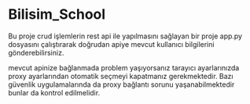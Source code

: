 # Bilisim_School



Bu proje crud işlemlerin rest api ile yapılmasını sağlayan bir proje app.py dosyasını çalıştırarak doğrudan apiye mevcut kullanıcı bilgilerini gönderebilirsiniz.

mevcut apinize bağlanmada problem yaşıyorsanız tarayıcı ayarlarınızda proxy ayarlarından otomatik seçmeyi kapatmanız gerekmektedir.
Bazı güvenlik uygulamalarında da proxy bağlantı sorunu yaşanabilmektedir bunlar da kontrol edilmelidir.
